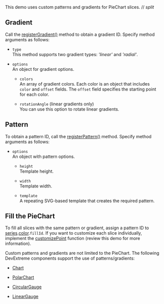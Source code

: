 This demo uses custom patterns and gradients for PieChart slices.
// _split_

## Gradient

Call the [registerGradient()](/Documentation/ApiReference/Common/Utils/viz/#registerGradienttype_options) method to obtain a gradient ID. Specify method arguments as follows:

- `type`    
This method supports two gradient types: *'linear'* and *'radial'*.

- `options`    
An object for gradient options.

    - `colors`    
    An array of gradient colors. Each color is an object that includes `color` and `offset` fields. The `offset` field specifies the starting point for each color.

    - `rotationAngle` (linear gradients only)    
    You can use this option to rotate linear gradients.

## Pattern

To obtain a pattern ID, call the [registerPattern()](/Documentation/ApiReference/Common/Utils/viz/#registerPatternoptions) method. Specify method arguments as follows:

- `options`    
An object with pattern options.

    - `height`    
    Template height.

    - `width`    
    Template width.

    - `template`    
    A repeating SVG-based template that creates the required pattern.

## Fill the PieChart

To fill all slices with the same pattern or gradient, assign a pattern ID to [series](/Documentation/ApiReference/UI_Components/dxPieChart/Configuration/series/).[color](/Documentation/ApiReference/UI_Components/dxPieChart/Configuration/series/#color).`fillId`. If you want to customize each slice individually, implement the [customizePoint](/Documentation/ApiReference/UI_Components/dxPieChart/Configuration/#customizePoint) function (review this demo for more information).

Custom patterns and gradients are not limited to the PieChart. The following DevExtreme components support the use of patterns/gradients:

- [Chart](/Documentation/Guide/UI_Components/Chart/Series/Customize_Appearance/)

- [PolarChart](/Documentation/Guide/UI_Components/PolarChart/Customize_Appearance/)

- [CircularGauge](/Documentation/Guide/UI_Components/CircularGauge/Customize_Appearance/)

- [LinearGauge](/Documentation/Guide/UI_Components/LinearGauge/Customize_Appearance/)
